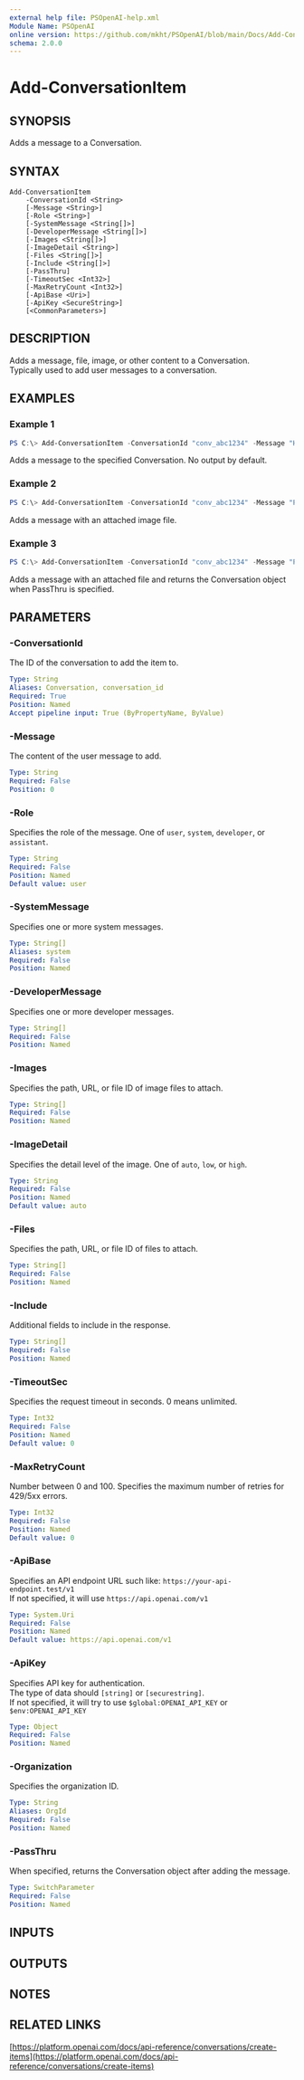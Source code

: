```yaml
---
external help file: PSOpenAI-help.xml
Module Name: PSOpenAI
online version: https://github.com/mkht/PSOpenAI/blob/main/Docs/Add-ConversationItem.md
schema: 2.0.0
---
```


# Add-ConversationItem

## SYNOPSIS
Adds a message to a Conversation.

## SYNTAX

```
Add-ConversationItem
    -ConversationId <String>
    [-Message <String>]
    [-Role <String>]
    [-SystemMessage <String[]>]
    [-DeveloperMessage <String[]>]
    [-Images <String[]>]
    [-ImageDetail <String>]
    [-Files <String[]>]
    [-Include <String[]>]
    [-PassThru]
    [-TimeoutSec <Int32>]
    [-MaxRetryCount <Int32>]
    [-ApiBase <Uri>] 
    [-ApiKey <SecureString>]
    [<CommonParameters>]
```

## DESCRIPTION
Adds a message, file, image, or other content to a Conversation.  
Typically used to add user messages to a conversation.

## EXAMPLES

### Example 1
```powershell
PS C:\> Add-ConversationItem -ConversationId "conv_abc1234" -Message "Hello, what's the weather today?"
```
Adds a message to the specified Conversation. No output by default.

### Example 2
```powershell
PS C:\> Add-ConversationItem -ConversationId "conv_abc1234" -Message "Please analyze this image" -Images "C:\images\sample.png"
```
Adds a message with an attached image file.

### Example 3
```powershell
PS C:\> Add-ConversationItem -ConversationId "conv_abc1234" -Message "Please check the file" -Files "C:\docs\sample.pdf" -PassThru
```
Adds a message with an attached file and returns the Conversation object when PassThru is specified.

## PARAMETERS

### -ConversationId
The ID of the conversation to add the item to.

```yaml
Type: String
Aliases: Conversation, conversation_id
Required: True
Position: Named
Accept pipeline input: True (ByPropertyName, ByValue)
```

### -Message
The content of the user message to add.

```yaml
Type: String
Required: False
Position: 0
```

### -Role
Specifies the role of the message. One of `user`, `system`, `developer`, or `assistant`.

```yaml
Type: String
Required: False
Position: Named
Default value: user
```

### -SystemMessage
Specifies one or more system messages.

```yaml
Type: String[]
Aliases: system
Required: False
Position: Named
```

### -DeveloperMessage
Specifies one or more developer messages.

```yaml
Type: String[]
Required: False
Position: Named
```

### -Images
Specifies the path, URL, or file ID of image files to attach.

```yaml
Type: String[]
Required: False
Position: Named
```

### -ImageDetail
Specifies the detail level of the image. One of `auto`, `low`, or `high`.

```yaml
Type: String
Required: False
Position: Named
Default value: auto
```

### -Files
Specifies the path, URL, or file ID of files to attach.

```yaml
Type: String[]
Required: False
Position: Named
```

### -Include
Additional fields to include in the response.

```yaml
Type: String[]
Required: False
Position: Named
```

### -TimeoutSec
Specifies the request timeout in seconds. 0 means unlimited.

```yaml
Type: Int32
Required: False
Position: Named
Default value: 0
```

### -MaxRetryCount
Number between 0 and 100. Specifies the maximum number of retries for 429/5xx errors.

```yaml
Type: Int32
Required: False
Position: Named
Default value: 0
```

### -ApiBase
Specifies an API endpoint URL such like: `https://your-api-endpoint.test/v1`  
If not specified, it will use `https://api.openai.com/v1`

```yaml
Type: System.Uri
Required: False
Position: Named
Default value: https://api.openai.com/v1
```

### -ApiKey
Specifies API key for authentication.  
The type of data should `[string]` or `[securestring]`.  
If not specified, it will try to use `$global:OPENAI_API_KEY` or `$env:OPENAI_API_KEY`

```yaml
Type: Object
Required: False
Position: Named
```

### -Organization
Specifies the organization ID.

```yaml
Type: String
Aliases: OrgId
Required: False
Position: Named
```

### -PassThru
When specified, returns the Conversation object after adding the message.

```yaml
Type: SwitchParameter
Required: False
Position: Named
```

## INPUTS

## OUTPUTS

## NOTES

## RELATED LINKS

[https://platform.openai.com/docs/api-reference/conversations/create-items](https://platform.openai.com/docs/api-reference/conversations/create-items)
